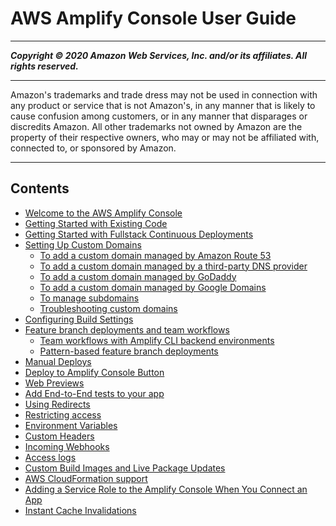 # AWS Amplify Console User Guide

-----
*****Copyright &copy; 2020 Amazon Web Services, Inc. and/or its affiliates. All rights reserved.*****

-----
Amazon's trademarks and trade dress may not be used in 
     connection with any product or service that is not Amazon's, 
     in any manner that is likely to cause confusion among customers, 
     or in any manner that disparages or discredits Amazon. All other 
     trademarks not owned by Amazon are the property of their respective
     owners, who may or may not be affiliated with, connected to, or 
     sponsored by Amazon.

-----
## Contents
+ [Welcome to the AWS Amplify Console](welcome.md)
+ [Getting Started with Existing Code](getting-started.md)
+ [Getting Started with Fullstack Continuous Deployments](deploy-backend.md)
+ [Setting Up Custom Domains](custom-domains.md)
   + [To add a custom domain managed by Amazon Route 53](to-add-a-custom-domain-managed-by-amazon-route-53.md)
   + [To add a custom domain managed by a third-party DNS provider](to-add-a-custom-domain-managed-by-a-third-party-dns-provider.md)
   + [To add a custom domain managed by GoDaddy](to-add-a-custom-domain-managed-by-godaddy.md)
   + [To add a custom domain managed by Google Domains](to-add-a-custom-domain-managed-by-google-domains.md)
   + [To manage subdomains](to-manage-subdomains.md)
   + [Troubleshooting custom domains](custom-domain-troubleshoot-guide.md)
+ [Configuring Build Settings](build-settings.md)
+ [Feature branch deployments and team workflows](multi-environments.md)
   + [Team workflows with Amplify CLI backend environments](team-workflows-with-amplify-cli-backend-environments.md)
   + [Pattern-based feature branch deployments](pattern-based-feature-branch-deployments.md)
+ [Manual Deploys](manual-deploys.md)
+ [Deploy to Amplify Console Button](one-click.md)
+ [Web Previews](pr-previews.md)
+ [Add End-to-End tests to your app](running-tests.md)
+ [Using Redirects](redirects.md)
+ [Restricting access](access-control.md)
+ [Environment Variables](environment-variables.md)
+ [Custom Headers](custom-headers.md)
+ [Incoming Webhooks](webhooks.md)
+ [Access logs](access-logs.md)
+ [Custom Build Images and Live Package Updates](custom-build-image.md)
+ [AWS CloudFormation support](cloudformation.md)
+ [Adding a Service Role to the Amplify Console When You Connect an App](how-to-service-role-amplify-console.md)
+ [Instant Cache Invalidations](ttl.md)